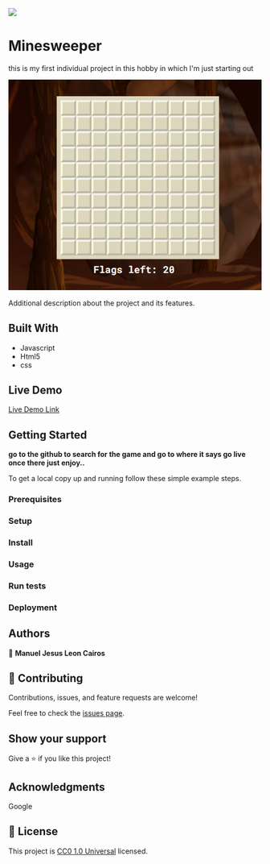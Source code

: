 ![](https://img.shields.io/badge/Uneweb-blue)

# Minesweeper

this is my first individual project in this hobby in which I'm just starting out

![screenshot](./Screenshot_1.png)

Additional description about the project and its features.

## Built With

- Javascript
- Html5
- css

## Live Demo

[Live Demo Link](https://manuelleon123.github.io/minesweeper-project/)


## Getting Started

**go to the github to search for the game and go to where it says go live once there just enjoy..**



To get a local copy up and running follow these simple example steps.

### Prerequisites

### Setup

### Install

### Usage

### Run tests

### Deployment



## Authors

👤 **Manuel Jesus Leon Cairos**



## 🤝 Contributing

Contributions, issues, and feature requests are welcome!

Feel free to check the [issues page](https://github.com/Manuelleon123/minesweeper-project/issues).

## Show your support

Give a ⭐️ if you like this project!

## Acknowledgments

Google

## 📝 License

This project is [CC0 1.0 Universal](LICENSE) licensed.